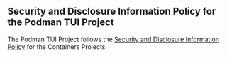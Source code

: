 ## Security and Disclosure Information Policy for the Podman TUI Project

The Podman TUI Project follows the [Security and Disclosure Information Policy](https://github.com/containers/common/blob/master/SECURITY.md) for the Containers Projects.
